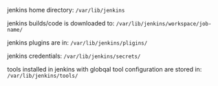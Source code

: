 jenkins home directory: ```/var/lib/jenkins```  

jenkins builds/code is downloaded to: ```/var/lib/jenkins/workspace/job-name/```

jenkins plugins are in: ```/var/lib/jenkins/pligins/```

jenkins credentials: ```/var/lib/jenkins/secrets/```

tools installed in jenkins with globqal tool configuration are stored in: ```/var/lib/jenkins/tools/```
